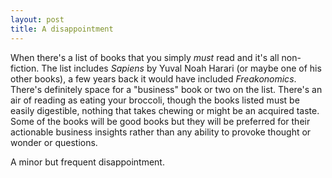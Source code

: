 ```yaml
---
layout: post
title: A disappointment
---
```

When there's a list of books that you simply _must_ read and it's all non-fiction. The list includes _Sapiens_ by Yuval Noah Harari (or maybe one of his other books), a few years back it would have included _Freakonomics_. There's definitely space for a "business" book or two on the list. There's an air of reading as eating your broccoli, though the books listed must be easily digestible, nothing that takes chewing or might be an acquired taste. Some of the books will be good books but they will be preferred for their actionable business insights rather than any ability to provoke thought or wonder or questions.

A minor but frequent disappointment.